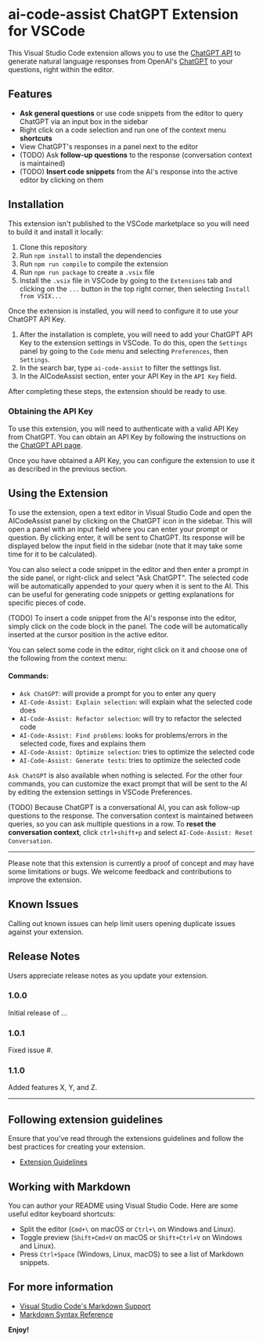 # ai-code-assist ChatGPT Extension for VSCode

This Visual Studio Code extension allows you to use the [ChatGPT API](https://platform.openai.com/docs/api-reference) to generate natural language responses from OpenAI's [ChatGPT](https://chat.openai.com/chat) to your questions, right within the editor.

## Features

- **Ask general questions** or use code snippets from the editor to query ChatGPT via an input box in the sidebar
- Right click on a code selection and run one of the context menu **shortcuts**
- View ChatGPT's responses in a panel next to the editor
- (TODO) Ask **follow-up questions** to the response (conversation context is maintained)
- (TODO) **Insert code snippets** from the AI's response into the active editor by clicking on them

## Installation

This extension isn't published to the VSCode marketplace so you will need to build it and install it locally:

1. Clone this repository
2. Run `npm install` to install the dependencies
3. Run `npm run compile` to compile the extension
4. Run `npm run package` to create a `.vsix` file
5. Install the `.vsix` file in VSCode by going to the `Extensions` tab and clicking on the `...` button in the top right corner, then selecting `Install from VSIX...`

Once the extension is installed, you will need to configure it to use your ChatGPT API Key.

1. After the installation is complete, you will need to add your ChatGPT API Key to the extension settings in VSCode. To do this, open the `Settings` panel by going to the `Code` menu and selecting `Preferences`, then `Settings`.
2. In the search bar, type `ai-code-assist` to filter the settings list.
3. In the AICodeAssist section, enter your API Key in the `API Key` field.

After completing these steps, the extension should be ready to use.

### Obtaining the API Key

To use this extension, you will need to authenticate with a valid API Key from ChatGPT. You can obtain an API Key by following the instructions on the [ChatGPT API page](https://platform.openai.com/docs/api-reference).

Once you have obtained a API Key, you can configure the extension to use it as described in the previous section.

## Using the Extension

To use the extension, open a text editor in Visual Studio Code and open the AICodeAssist panel by clicking on the ChatGPT icon in the sidebar. This will open a panel with an input field where you can enter your prompt or question. By clicking enter, it will be sent to ChatGPT. Its response will be displayed below the input field in the sidebar (note that it may take some time for it to be calculated).

You can also select a code snippet in the editor and then enter a prompt in the side panel, or right-click and select "Ask ChatGPT". The selected code will be automatically appended to your query when it is sent to the AI. This can be useful for generating code snippets or getting explanations for specific pieces of code.

(TODO) To insert a code snippet from the AI's response into the editor, simply click on the code block in the panel. The code will be automatically inserted at the cursor position in the active editor.

You can select some code in the editor, right click on it and choose one of the following from the context menu:

#### Commands:

- `Ask ChatGPT`: will provide a prompt for you to enter any query
- `AI-Code-Assist: Explain selection`: will explain what the selected code does
- `AI-Code-Assist: Refactor selection`: will try to refactor the selected code
- `AI-Code-Assist: Find problems`: looks for problems/errors in the selected code, fixes and explains them
- `AI-Code-Assist: Optimize selection`: tries to optimize the selected code
- `AI-Code-Assist: Generate tests`: tries to optimize the selected code

`Ask ChatGPT` is also available when nothing is selected. For the other four commands, you can customize the exact prompt that will be sent to the AI by editing the extension settings in VSCode Preferences.

(TODO) Because ChatGPT is a conversational AI, you can ask follow-up questions to the response. The conversation context is maintained between queries, so you can ask multiple questions in a row.
To **reset the conversation context**, click `ctrl+shift+p` and select `AI-Code-Assist: Reset Conversation`.

---

Please note that this extension is currently a proof of concept and may have some limitations or bugs. We welcome feedback and contributions to improve the extension.

## Known Issues

Calling out known issues can help limit users opening duplicate issues against your extension.

## Release Notes

Users appreciate release notes as you update your extension.

### 1.0.0

Initial release of ...

### 1.0.1

Fixed issue #.

### 1.1.0

Added features X, Y, and Z.

---

## Following extension guidelines

Ensure that you've read through the extensions guidelines and follow the best practices for creating your extension.

- [Extension Guidelines](https://code.visualstudio.com/api/references/extension-guidelines)

## Working with Markdown

You can author your README using Visual Studio Code. Here are some useful editor keyboard shortcuts:

- Split the editor (`Cmd+\` on macOS or `Ctrl+\` on Windows and Linux).
- Toggle preview (`Shift+Cmd+V` on macOS or `Shift+Ctrl+V` on Windows and Linux).
- Press `Ctrl+Space` (Windows, Linux, macOS) to see a list of Markdown snippets.

## For more information

- [Visual Studio Code's Markdown Support](http://code.visualstudio.com/docs/languages/markdown)
- [Markdown Syntax Reference](https://help.github.com/articles/markdown-basics/)

**Enjoy!**
